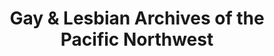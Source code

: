 ---
layout: repo
title: "Gay & Lesbian Archives of the Pacific Northwest"
id: 25300
permalink: repos/25300/
---